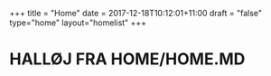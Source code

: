 +++
title = "Home"
date = 2017-12-18T10:12:01+11:00
draft = "false"
type="home"
layout="homelist"
+++
# HALLØJ FRA HOME/HOME.MD